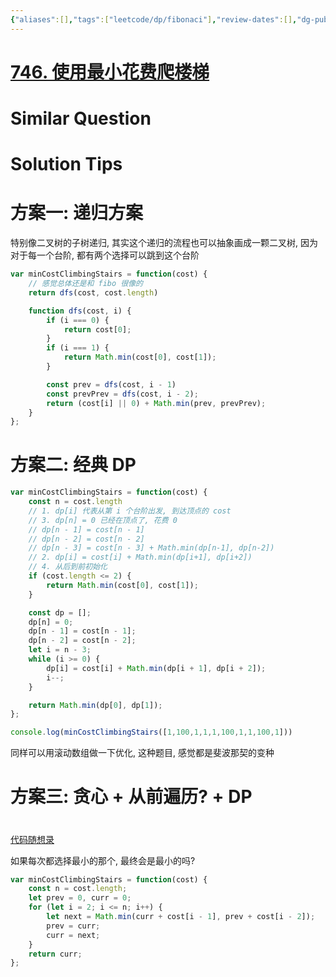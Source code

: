 ```yaml
---
{"aliases":[],"tags":["leetcode/dp/fibonaci"],"review-dates":[],"dg-publish":true,"difficulty":"easy","date-created":"2023-07-10-Mon, 2:36:24 pm","date-modified":"2023-07-10-Mon, 3:08:22 pm","permalink":"/programming/basic/leetcode/746. 使用最小花费爬楼梯/","dgPassFrontmatter":true}
---
```



# [746. 使用最小花费爬楼梯](https://leetcode.cn/problems/min-cost-climbing-stairs/)

# Similar Question

# Solution Tips

# 方案一: 递归方案

特别像二叉树的子树递归, 其实这个递归的流程也可以抽象画成一颗二叉树, 因为对于每一个台阶, 都有两个选择可以跳到这个台阶

```js
var minCostClimbingStairs = function(cost) {
    // 感觉总体还是和 fibo 很像的
    return dfs(cost, cost.length)

    function dfs(cost, i) {
        if (i === 0) {
            return cost[0];
        }
        if (i === 1) {
            return Math.min(cost[0], cost[1]);
        }

        const prev = dfs(cost, i - 1)
        const prevPrev = dfs(cost, i - 2);
        return (cost[i] || 0) + Math.min(prev, prevPrev);
    }
};
```

# 方案二: 经典 DP

```js
var minCostClimbingStairs = function(cost) {
    const n = cost.length
    // 1. dp[i] 代表从第 i 个台阶出发, 到达顶点的 cost
    // 3. dp[n] = 0 已经在顶点了, 花费 0
    // dp[n - 1] = cost[n - 1]
    // dp[n - 2] = cost[n - 2]
    // dp[n - 3] = cost[n - 3] + Math.min(dp[n-1], dp[n-2])
    // 2. dp[i] = cost[i] + Math.min(dp[i+1], dp[i+2])
    // 4. 从后到前初始化
    if (cost.length <= 2) {
        return Math.min(cost[0], cost[1]);
    }

    const dp = [];
    dp[n] = 0;
    dp[n - 1] = cost[n - 1];
    dp[n - 2] = cost[n - 2];
    let i = n - 3;
    while (i >= 0) {
        dp[i] = cost[i] + Math.min(dp[i + 1], dp[i + 2]);
        i--;
    }

    return Math.min(dp[0], dp[1]);
};

console.log(minCostClimbingStairs([1,100,1,1,1,100,1,1,100,1]))
```

同样可以用滚动数组做一下优化, 这种题目, 感觉都是斐波那契的变种

# 方案三: 贪心 + 从前遍历? + DP
# 
[代码随想录](https://programmercarl.com/0746.%E4%BD%BF%E7%94%A8%E6%9C%80%E5%B0%8F%E8%8A%B1%E8%B4%B9%E7%88%AC%E6%A5%BC%E6%A2%AF.html#%E6%80%9D%E8%B7%AF)

如果每次都选择最小的那个, 最终会是最小的吗?

```js
var minCostClimbingStairs = function(cost) {
    const n = cost.length;
    let prev = 0, curr = 0;
    for (let i = 2; i <= n; i++) {
        let next = Math.min(curr + cost[i - 1], prev + cost[i - 2]);
        prev = curr;
        curr = next;
    }
    return curr;
};
```
